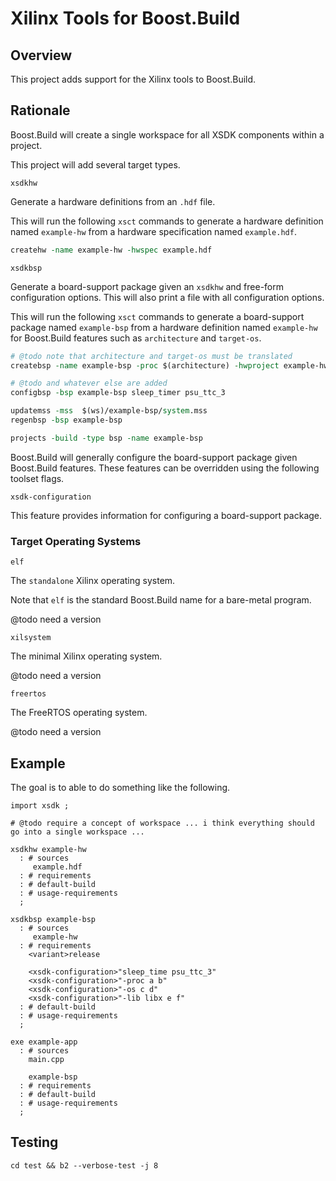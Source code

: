 # Xilinx Tools for Boost.Build

## Overview

This project adds support for the Xilinx tools to Boost.Build.

## Rationale

Boost.Build will create a single workspace for all XSDK components
within a project.

This project will add several target types.

`xsdkhw`

   Generate a hardware definitions from an `.hdf` file.

   This will run the following `xsct` commands to generate a
   hardware definition named `example-hw` from a hardware
   specification named `example.hdf`.

   ```tcl
   createhw -name example-hw -hwspec example.hdf
   ```

`xsdkbsp`

   Generate a board-support package given an `xsdkhw`
   and free-form configuration options.  This will also print a file
   with all configuration options.

   This will run the following `xsct` commands to generate a
   board-support package named `example-bsp` from a hardware
   definition named `example-hw` for Boost.Build features such as
   `architecture` and `target-os`.

   ```tcl
   # @todo note that architecture and target-os must be translated
   createbsp -name example-bsp -proc $(architecture) -hwproject example-hw -os $(target-os)

   # @todo and whatever else are added
   configbsp -bsp example-bsp sleep_timer psu_ttc_3

   updatemss -mss  $(ws)/example-bsp/system.mss
   regenbsp -bsp example-bsp

   projects -build -type bsp -name example-bsp
   ```

Boost.Build will generally configure the board-support package given
Boost.Build features.  These features can be overridden using the
following toolset flags.

`xsdk-configuration`

   This feature provides information for configuring a board-support
   package.

### Target Operating Systems

`elf`

   The `standalone` Xilinx operating system.

   Note that `elf` is the standard Boost.Build name for a bare-metal
   program.

   @todo need a version

`xilsystem`

   The minimal Xilinx operating system.

   @todo need a version

`freertos`

   The FreeRTOS operating system.

   @todo need a version

## Example

The goal is to able to do something like the following.

```jam
import xsdk ;

# @todo require a concept of workspace ... i think everything should go into a single workspace ...

xsdkhw example-hw
  : # sources
     example.hdf
  : # requirements
  : # default-build
  : # usage-requirements
  ;

xsdkbsp example-bsp
  : # sources
     example-hw
  : # requirements
    <variant>release

    <xsdk-configuration>"sleep_time psu_ttc_3"
    <xsdk-configuration>"-proc a b"
    <xsdk-configuration>"-os c d"
    <xsdk-configuration>"-lib libx e f"
  : # default-build
  : # usage-requirements
  ;

exe example-app
  : # sources
    main.cpp

    example-bsp
  : # requirements
  : # default-build
  : # usage-requirements
  ;
```

## Testing

```shell
cd test && b2 --verbose-test -j 8
```
